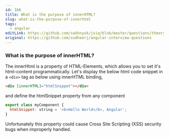 ```yaml
---
id: 166
title: What is the purpose of innerHTML?
slug: what-is-the-purpose-of-innerhtml
tags:
  - angular
editLink: https://github.com/sakhnyuk/jsiq/blob/master/questions/theory/angular/166.md
original: https://github.com/sudheerj/angular-interview-questions
---
```


### What is the purpose of innerHTML?

The innerHtml is a property of HTML-Elements, which allows you to set it's html-content programmatically. Let's display the below html code snippet in a `<div>` tag as below using innerHTML binding,

```html
<div [innerHTML]="htmlSnippet"></div>
```

and define the htmlSnippet property from any component

```javascript
export class myComponent {
  htmlSnippet: string = '<b>Hello World</b>, Angular';
}
```

Unfortunately this property could cause Cross Site Scripting (XSS) security bugs when improperly handled.